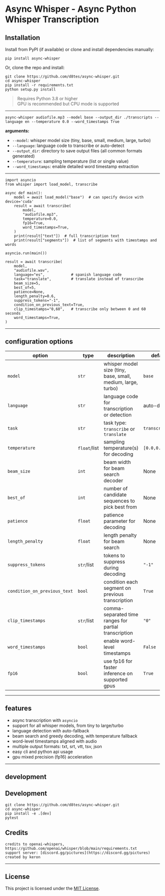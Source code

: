 # Async Whisper - Async Python Whisper Transcription



## Installation

Install from PyPI (if available) or clone and install dependencies manually:

```
pip install async-whisper
```

Or, clone the repo and install:

```
git clone https://github.com/d8tes/async-whisper.git
cd async-whisper
pip install -r requirements.txt
python setup.py install
```

> Requires Python 3.8 or higher  
> GPU is recommended but CPU mode is supported

---


```
async-whisper audiofile.mp3 --model base --output_dir ./transcripts --language en --temperature 0.0 --word_timestamps True
```

**arguments:**

- `--model`: whisper model size (tiny, base, small, medium, large, turbo)
- `--language`: language code to transcribe or auto-detect
- `--output_dir`: directory to save output files (all common formats generated)
- `--temperature`: sampling temperature (list or single value)
- `--word_timestamps`: enable detailed word timestamp extraction

---


```
import asyncio
from whisper import load_model, transcribe

async def main():
    model = await load_model("base")  # can specify device with device='cuda'
    result = await transcribe(
        model,
        "audiofile.mp3",
        temperature=0.0,
        fp16=True,
        word_timestamps=True,
    )
    print(result["text"])  # full transcription text
    print(result["segments"])  # list of segments with timestamps and words

asyncio.run(main())
```


```
result = await transcribe(
    model,
    "audiofile.wav",
    language="es",            # spanish language code
    task="translate",         # translate instead of transcribe
    beam_size=5,
    best_of=5,
    patience=None,
    length_penalty=0.6,
    suppress_tokens="-1",
    condition_on_previous_text=True,
    clip_timestamps="0,60",   # transcribe only between 0 and 60 seconds
    word_timestamps=True,
)
```

---


## configuration options

| option                   | type        | description                                                     | default          |
|--------------------------|-------------|-----------------------------------------------------------------|------------------|
| `model`                  | `str`       | whisper model size (tiny, base, small, medium, large, turbo)    | `base`           |
| `language`               | `str`       | language code for transcription or detection                    | auto-detect      |
| `task`                   | `str`       | task type: `transcribe` or `translate`                          | `transcribe`     |
| `temperature`            | `float`/list| sampling temperature(s) for decoding                            | `[0.0,0.2,...]`  |
| `beam_size`              | `int`       | beam width for beam search decoder                              | None             |
| `best_of`                | `int`       | number of candidate sequences to pick best from                 | None             |
| `patience`               | `float`     | patience parameter for decoding                                 | None             |
| `length_penalty`         | `float`     | length penalty for beam search                                  | None             |
| `suppress_tokens`        | `str`/list  | tokens to suppress during decoding                              | `"-1"`           |
| `condition_on_previous_text` | `bool`  | condition each segment on previous transcription                | `True`           |
| `clip_timestamps`        | `str`/list  | comma-separated time ranges for partial transcription           | `"0"`            |
| `word_timestamps`        | `bool`      | enable word-level timestamps                                    | `False`          |
| `fp16`                   | `bool`      | use fp16 for faster inference on supported gpus                 | `True`           |

---

## features

- async transcription with `asyncio`  
- support for all whisper models, from tiny to large/turbo  
- language detection with auto-fallback  
- beam search and greedy decoding, with temperature fallback  
- word-level timestamps aligned with audio  
- multiple output formats: txt, srt, vtt, tsv, json  
- easy cli and python api usage  
- gpu mixed precision (fp16) acceleration  

---

## development


## Development

```
git clone https://github.com/d8tes/async-whisper.git
cd async-whisper
pip install -e .[dev]
pytest
```

## Credits
```
credits to openai-whispers, https://github.com/openai/whisper/blob/main/requirements.txt  
support server: [discord.gg/pictures](https://discord.gg/pictures)  
created by keron 
```


---

## License
This project is licensed under the [MIT License](LICENSE).

